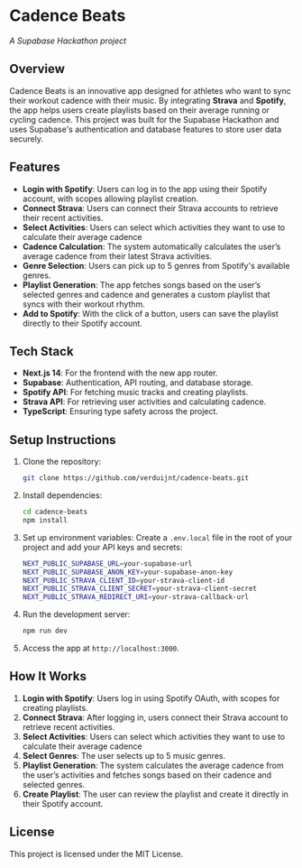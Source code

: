 # Cadence Beats

_A Supabase Hackathon project_

## Overview

Cadence Beats is an innovative app designed for athletes who want to sync their workout cadence with their music. By integrating **Strava** and **Spotify**, the app helps users create playlists based on their average running or cycling cadence. This project was built for the Supabase Hackathon and uses Supabase's authentication and database features to store user data securely.

## Features

- **Login with Spotify**: Users can log in to the app using their Spotify account, with scopes allowing playlist creation.
- **Connect Strava**: Users can connect their Strava accounts to retrieve their recent activities.
- **Select Activities**: Users can select which activities they want to use to calculate their average cadence
- **Cadence Calculation**: The system automatically calculates the user’s average cadence from their latest Strava activities.
- **Genre Selection**: Users can pick up to 5 genres from Spotify's available genres.
- **Playlist Generation**: The app fetches songs based on the user’s selected genres and cadence and generates a custom playlist that syncs with their workout rhythm.
- **Add to Spotify**: With the click of a button, users can save the playlist directly to their Spotify account.

## Tech Stack

- **Next.js 14**: For the frontend with the new app router.
- **Supabase**: Authentication, API routing, and database storage.
- **Spotify API**: For fetching music tracks and creating playlists.
- **Strava API**: For retrieving user activities and calculating cadence.
- **TypeScript**: Ensuring type safety across the project.

## Setup Instructions

1. Clone the repository:
   ```bash
   git clone https://github.com/verduijnt/cadence-beats.git
   ```
2. Install dependencies:
   ```bash
   cd cadence-beats
   npm install
   ```
3. Set up environment variables:
   Create a `.env.local` file in the root of your project and add your API keys and secrets:
   ```bash
   NEXT_PUBLIC_SUPABASE_URL=your-supabase-url
   NEXT_PUBLIC_SUPABASE_ANON_KEY=your-supabase-anon-key
   NEXT_PUBLIC_STRAVA_CLIENT_ID=your-strava-client-id
   NEXT_PUBLIC_STRAVA_CLIENT_SECRET=your-strava-client-secret
   NEXT_PUBLIC_STRAVA_REDIRECT_URI=your-strava-callback-url
   ```
4. Run the development server:
   ```bash
   npm run dev
   ```
5. Access the app at `http://localhost:3000`.

## How It Works

1. **Login with Spotify**: Users log in using Spotify OAuth, with scopes for creating playlists.
2. **Connect Strava**: After logging in, users connect their Strava account to retrieve recent activities.
3. **Select Activities**: Users can select which activities they want to use to calculate their average cadence
4. **Select Genres**: The user selects up to 5 music genres.
5. **Playlist Generation**: The system calculates the average cadence from the user’s activities and fetches songs based on their cadence and selected genres.
6. **Create Playlist**: The user can review the playlist and create it directly in their Spotify account.

## License

This project is licensed under the MIT License.
